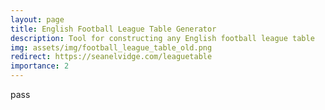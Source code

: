 ```yaml
---
layout: page
title: English Football League Table Generator
description: Tool for constructing any English football league table
img: assets/img/football_league_table_old.png
redirect: https://seanelvidge.com/leaguetable
importance: 2
---
```


pass
